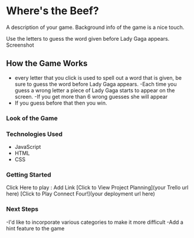 # Where's the Beef? 
A description of your game. Background info of the game is a nice touch.

Use the letters to guess the word given before Lady Gaga appears. 
Screenshot

## How the Game Works 

- every letter that you click is used to spell out a word that is given, 
be sure to guess the word before Lady Gaga appears. 
-Each time you guess a wrong letter a piece of Lady Gaga starts 
to appear on the screen. 
-If you get more than 6 wrong guesses she will appear 
- If you guess before that then you win.
### Look of the Game 


### Technologies Used
- JavaScript
- HTML
- CSS

### Getting Started
Click Here to play : Add Link 
[Click to View Project Planning](your Trello url here) [Click to Play Connect Four!](your deployment url here)

### Next Steps
-I'd like to incorporate various categories to make it more difficult 
-Add a hint feature to the game 
